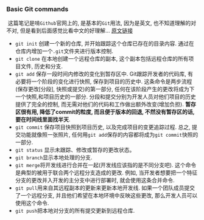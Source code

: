 ### Basic Git commands

​		这篇笔记是啃`Github`官网上的, 是基本的`Git`用法, 因为是英文, 也不知道理解的对不对, 但是看到后面感觉比看中文的好理解... [原文链接](https://guides.github.com/introduction/git-handbook/)

+ `git init` 创建一个新的仓库, 并开始跟踪这个仓库已存在的目录内容. 通过在仓库内增加一个`.git`文件夹进行版本控制. 
+ `git clone` 在本地创建一个远程仓库的副本, 这个副本包括远程仓库的所有项目文件, 历史和分支. 
+ `git add`  保存一段时间内修改的变化到暂存区中. Git跟踪开发者的代码库, 有必要将一个阶段的变化进行快照, 保存到项目的历史中. 这条命令是两步流程(保存更改[分段], 快照或提交)的第一部分, 任何在该阶段产生的更改将成为下一个快照,和项目历史的一部分.  分段和提交分别为开发人员对他们项目的历史提供了完全的控制, 而无需对他们的代码和工作做出额外改变(增加负担). **暂存区很有用, 降低了commit的粒度, 而且便于版本的回退, 不然没有暂存区的话, 要在时间线里面找半天**. 
+ `git commit` 保存项目快照到项目历史, 以及完成项目的变更追踪过程. 总之, 提交功能就像照一张照片, 任何用`git add`保存的内容都将成为`git commit`快照的一部分. 
+ `git status` 显示未跟踪、修改或暂存的更改状态。
+ `git branch`显示本地处理的分支. 
+ `git merge`将开发线进行合并在一起(开发线应该指的是不同分支吧). 这个命令是典型的被用于联合两个远程分支造成的更改. 例如, 当开发者想要把一个特征分支的更改并入开发的主分支中进行部署时, 就会使用这条合并命令. 
+ `git pull`用来自其远程副本的更新来更新本地开发线. 如果一个团队成员提交了一个远程分支, 并且他们希望在本地环境中反映这些更改, 那么开发人员可以使用这个命令. 
+ `git push`把本地对分支的所有提交更新到远程仓库. 